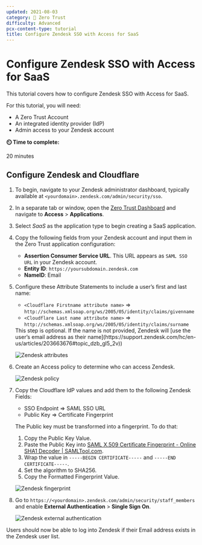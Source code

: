 ```yaml
---
updated: 2021-08-03
category: 🔐 Zero Trust
difficulty: Advanced
pcx-content-type: tutorial
title: Configure Zendesk SSO with Access for SaaS
---
```


# Configure Zendesk SSO with Access for SaaS

This tutorial covers how to configure Zendesk SSO with Access for SaaS.

<Aside>

For this tutorial, you will need:

*   A Zero Trust Account
*   An integrated identity provider (IdP)
*   Admin access to your Zendesk account

</Aside>

**⏲️ Time to complete:**

20 minutes

## Configure Zendesk and Cloudflare

1.  To begin, navigate to your Zendesk administrator dashboard, typically available at `<yourdomain>.zendesk.com/admin/security/sso`.

2.  In a separate tab or window, open the [Zero Trust Dashboard](https://dash.teams.cloudflare.com) and navigate to **Access** > **Applications**.

3.  Select *SaaS* as the application type to begin creating a SaaS application.

4.  Copy the following fields from your Zendesk account and input them in the Zero Trust application configuration:
    *   **Assertion Consumer Service URL**. This URL appears as `SAML SSO URL` in your Zendesk account.
    *   **Entity ID**: `https://yoursubdomain.zendesk.com`
    *   **NameID**: Email

5.  Configure these Attribute Statements to include a user’s first and last name:

    *   `<Cloudflare Firstname attribute name>` => `http://schemas.xmlsoap.org/ws/2005/05/identity/claims/givenname`
    *   `<Cloudflare Last name attribute name>` => `http://schemas.xmlsoap.org/ws/2005/05/identity/claims/surname`

     <Aside type='note'>
     This step is optional. If the name is not provided, Zendesk will [use the user’s email address as their name](https://support.zendesk.com/hc/en-us/articles/203663676#topic_dzb_gl5_2v))
     </Aside>

    ![Zendesk attributes](/cloudflare-one/static/zero-trust-security/zendesk-sso-saas/zendesk-attributes.png)

6.  Create an Access policy to determine who can access Zendesk.

    ![Zendesk policy](/cloudflare-one/static/zero-trust-security/zendesk-sso-saas/zendesk-policy.png)

7.  Copy the Cloudflare IdP values and add them to the following Zendesk Fields:

    *   SSO Endpoint => SAML SSO URL
    *   Public Key => Certificate Fingerprint

     <Aside>

    The Public key must be transformed into a fingerprint. To do that:

    1.  Copy the Public Key Value.
    2.  Paste the Public Key into [SAML X.509 Certificate Fingerprint - Online SHA1 Decoder | SAMLTool.com](https://www.samltool.com/fingerprint.php).
    3.  Wrap the value in `-----BEGIN CERTIFICATE-----` and `-----END CERTIFICATE-----`.
    4.  Set the algorithm to SHA256.
    5.  Copy the Formatted Fingerprint Value.

     </Aside>

    ![Zendesk fingerprint](/cloudflare-one/static/zero-trust-security/zendesk-sso-saas/zendesk-fingerprint.png)

8.  Go to `https://<yourdomain>.zendesk.com/admin/security/staff_members` and enable **External Authentication** > **Single Sign On**.

    ![Zendesk external authentication](/cloudflare-one/static/zero-trust-security/zendesk-sso-saas/zendesk-external-auth.png)

Users should now be able to log into Zendesk if their Email address exists in the Zendesk user list.
